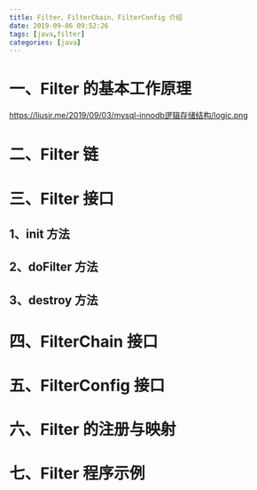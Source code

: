 ```yaml
---
title: Filter、FilterChain、FilterConfig 介绍
date: 2019-09-06 09:52:26
tags: [java,filter]
categories: [java]
---
```


# 一、Filter 的基本工作原理
https://liusir.me/2019/09/03/mysql-innodb逻辑存储结构/logic.png
# 二、Filter 链

# 三、Filter 接口

## 1、init 方法
   
## 2、doFilter 方法

## 3、destroy 方法

# 四、FilterChain 接口

# 五、FilterConfig 接口

# 六、Filter 的注册与映射

# 七、Filter 程序示例

# 
